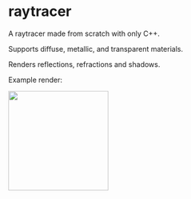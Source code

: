 # raytracer
A raytracer made from scratch with only C++. 

Supports diffuse, metallic, and transparent materials. 

Renders reflections, refractions and shadows.

Example render:

<img src = "https://github.com/harsukhdeol/raytracer/assets/46562730/366afd6c-eed7-41a1-8982-54762e965b61" width = "200"/>
